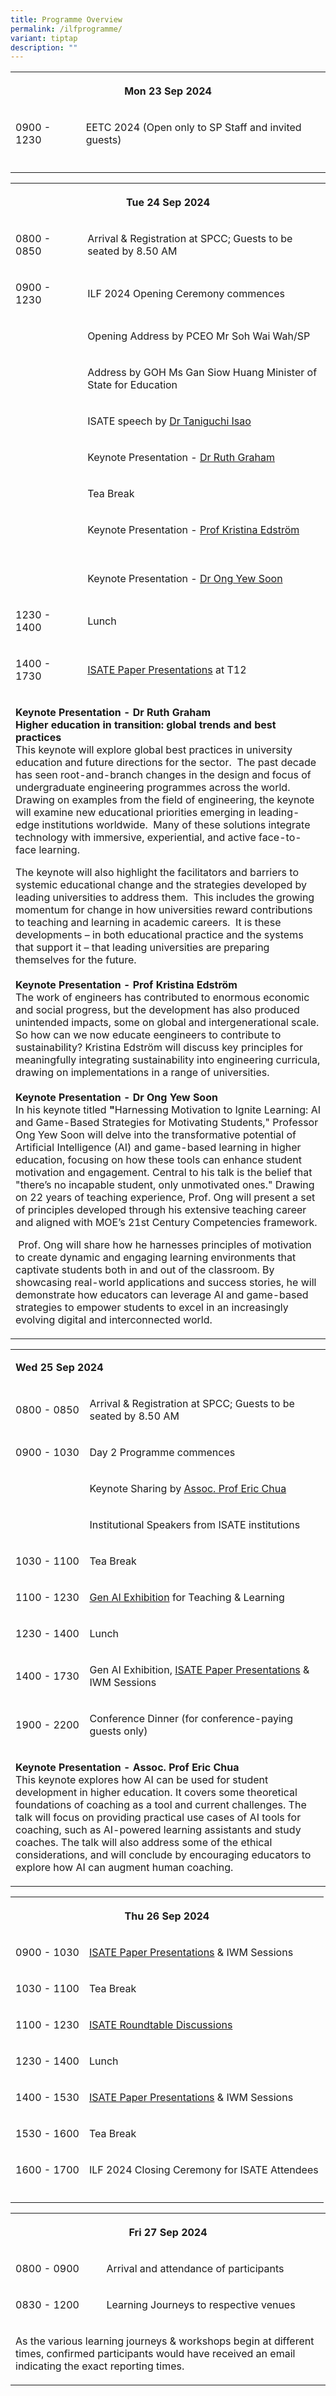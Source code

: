 ```yaml
---
title: Programme Overview
permalink: /ilfprogramme/
variant: tiptap
description: ""
---
```

<table style="minWidth: 50px">
<colgroup>
<col>
<col>
</colgroup>
<tbody>
<tr>
<th rowspan="1" colspan="2">
<p><strong>Mon 23 Sep 2024</strong>
</p>
</th>
</tr>
<tr>
<td rowspan="1" colspan="1">
<p>0900 - 1230</p>
</td>
<td rowspan="1" colspan="1">
<p>EETC 2024 (Open only to SP Staff and invited guests)</p>
</td>
</tr>
<tr>
<td rowspan="1" colspan="2">
<p></p>
</td>
</tr>
</tbody>
</table>
<table style="minWidth: 50px">
<colgroup>
<col>
<col>
</colgroup>
<tbody>
<tr>
<th rowspan="1" colspan="2">
<p>Tue 24 Sep 2024</p>
</th>
</tr>
<tr>
<td rowspan="1" colspan="1">
<p>0800 - 0850</p>
</td>
<td rowspan="1" colspan="1">
<p>Arrival &amp; Registration at SPCC; Guests to be seated by 8.50 AM</p>
</td>
</tr>
<tr>
<td rowspan="1" colspan="1">
<p>0900 - 1230</p>
</td>
<td rowspan="1" colspan="1">
<p>ILF 2024 Opening Ceremony commences</p>
</td>
</tr>
<tr>
<td rowspan="1" colspan="1">
<p></p>
</td>
<td rowspan="1" colspan="1">
<p>Opening Address by PCEO Mr Soh Wai Wah/SP</p>
</td>
</tr>
<tr>
<td rowspan="1" colspan="1">
<p></p>
</td>
<td rowspan="1" colspan="1">
<p>Address by GOH Ms Gan Siow Huang Minister of State for Education</p>
</td>
</tr>
<tr>
<td rowspan="1" colspan="1">
<p></p>
</td>
<td rowspan="1" colspan="1">
<p>ISATE speech by <a href="/files/CV_Isao_Taniguchi__The_president_of_NIT__202405.pdf" rel="noopener nofollow" target="_blank">Dr Taniguchi Isao</a>
</p>
</td>
</tr>
<tr>
<td rowspan="1" colspan="1">
<p></p>
</td>
<td rowspan="1" colspan="1">
<p>Keynote Presentation - <a href="https://www.rhgraham.org/" rel="noopener nofollow" target="_blank">Dr Ruth Graham</a>
</p>
</td>
</tr>
<tr>
<td rowspan="1" colspan="1">
<p></p>
</td>
<td rowspan="1" colspan="1">
<p>Tea Break</p>
</td>
</tr>
<tr>
<td rowspan="1" colspan="1">
<p></p>
</td>
<td rowspan="1" colspan="1">
<p>Keynote Presentation - <a href="https://www.kth.se/profile/kristina" rel="noopener nofollow" target="_blank">Prof Kristina Edström</a>
<br>
<br>
</p>
</td>
</tr>
<tr>
<td rowspan="1" colspan="1">
<p></p>
</td>
<td rowspan="1" colspan="1">
<p>Keynote Presentation - <a href="https://dr.ntu.edu.sg/cris/rp/rp00092" rel="noopener nofollow" target="_blank">Dr Ong Yew Soon</a>
</p>
</td>
</tr>
<tr>
<td rowspan="1" colspan="1">
<p>1230 - 1400</p>
</td>
<td rowspan="1" colspan="1">
<p>Lunch</p>
</td>
</tr>
<tr>
<td rowspan="1" colspan="1">
<p>1400 - 1730</p>
</td>
<td rowspan="1" colspan="1">
<p><a href="https://isate2024.sp.edu.sg/programme/" rel="noopener nofollow" target="_blank">ISATE Paper Presentations</a> at
T12</p>
</td>
</tr>
<tr>
<td rowspan="1" colspan="2">
<p><strong>Keynote Presentation - Dr Ruth Graham</strong>
<br><strong>Higher education in transition: global trends and best practices</strong>
<br>This keynote will explore global best practices in university education
and future directions for the sector.&nbsp; The past decade has seen root-and-branch
changes in the design and focus of undergraduate engineering programmes
across the world.&nbsp; Drawing on examples from the field of engineering,
the keynote will examine new educational priorities emerging in leading-edge
institutions worldwide.&nbsp; Many of these solutions integrate technology
with immersive, experiential, and active face-to-face learning.</p>
<p>The keynote will also highlight the facilitators and barriers to systemic
educational change and the strategies developed by leading universities
to address them.&nbsp; This includes the growing momentum for change in
how universities reward contributions to teaching and learning in academic
careers.&nbsp; It is these developments –&nbsp;in both educational practice
and the systems that support it –&nbsp;that leading universities are preparing
themselves for the future.
<br>
<br><strong>Keynote Presentation - Prof Kristina Edström</strong>
<br>The work of engineers has contributed to enormous&nbsp;economic and social
progress, but the development has&nbsp;also produced unintended&nbsp;impacts,
some on global and intergenerational scale. So how can we now&nbsp;educate
eengineers to contribute&nbsp;to sustainability? Kristina Edström will
discuss key&nbsp;principles for meaningfully integrating sustainability
into engineering curricula, drawing on implementations in a range of universities.
<br>
<br><strong>Keynote Presentation - Dr Ong Yew Soon</strong>
<br>In his keynote titled <strong>"</strong>Harnessing Motivation to Ignite
Learning: AI and Game-Based Strategies for Motivating Students," Professor
Ong Yew Soon will delve into the transformative potential of Artificial
Intelligence (AI) and game-based learning in higher education, focusing
on how these tools can enhance student motivation and engagement. Central
to his talk is the belief that "there’s no incapable student, only unmotivated
ones." Drawing on 22 years of teaching experience, Prof. Ong will present
a set of principles developed through his extensive teaching career and
aligned with MOE’s 21st Century Competencies framework.</p>
<p>&nbsp;Prof. Ong will share how he harnesses principles of motivation to
create dynamic and engaging learning environments that captivate students
both in and out of the classroom. By showcasing real-world applications
and success stories, he will demonstrate how educators can leverage AI
and game-based strategies to empower students to excel in an increasingly
evolving digital and interconnected world.</p>
</td>
</tr>
</tbody>
</table>
<table style="minWidth: 50px">
<colgroup>
<col>
<col>
</colgroup>
<tbody>
<tr>
<td rowspan="1" colspan="2">
<p><strong>Wed 25 Sep 2024</strong>
</p>
</td>
</tr>
<tr>
<td rowspan="1" colspan="1">
<p>0800 - 0850</p>
</td>
<td rowspan="1" colspan="1">
<p>Arrival &amp; Registration at SPCC; Guests to be seated by 8.50 AM</p>
</td>
</tr>
<tr>
<td rowspan="1" colspan="1">
<p>0900 - 1030</p>
</td>
<td rowspan="1" colspan="1">
<p>Day 2 Programme commences</p>
</td>
</tr>
<tr>
<td rowspan="1" colspan="1">
<p></p>
</td>
<td rowspan="1" colspan="1">
<p>Keynote Sharing by <a href="https://www.singaporetech.edu.sg/directory/faculty/eric-chua" rel="noopener nofollow" target="_blank">Assoc. Prof Eric Chua</a>
</p>
</td>
</tr>
<tr>
<td rowspan="1" colspan="1">
<p></p>
</td>
<td rowspan="1" colspan="1">
<p>Institutional Speakers from ISATE institutions</p>
</td>
</tr>
<tr>
<td rowspan="1" colspan="1">
<p>1030 - 1100</p>
</td>
<td rowspan="1" colspan="1">
<p>Tea Break</p>
</td>
</tr>
<tr>
<td rowspan="1" colspan="1">
<p>1100 - 1230</p>
</td>
<td rowspan="1" colspan="1">
<p><a href="/gen-ai-exhibition/" rel="noopener nofollow" target="_blank">Gen AI Exhibition</a> for
Teaching &amp; Learning</p>
</td>
</tr>
<tr>
<td rowspan="1" colspan="1">
<p>1230 - 1400</p>
</td>
<td rowspan="1" colspan="1">
<p>Lunch</p>
</td>
</tr>
<tr>
<td rowspan="1" colspan="1">
<p>1400 - 1730</p>
</td>
<td rowspan="1" colspan="1">
<p>Gen AI Exhibition, <a href="https://isate2024.sp.edu.sg/programme/" rel="noopener nofollow" target="_blank">ISATE Paper Presentations</a> &amp;
IWM Sessions</p>
</td>
</tr>
<tr>
<td rowspan="1" colspan="1">
<p>1900 - 2200</p>
</td>
<td rowspan="1" colspan="1">
<p>Conference Dinner (for conference-paying guests only)</p>
</td>
</tr>
<tr>
<td rowspan="1" colspan="2">
<p><strong>Keynote Presentation - Assoc. Prof Eric Chua</strong>
<br>This keynote explores how AI can be used for student development in higher
education. It covers some theoretical foundations of coaching as a tool
and current challenges. The talk will focus on providing practical use
cases of AI tools for coaching, such as AI-powered learning assistants
and study coaches. The talk will also address some of the ethical considerations,
and will conclude by encouraging educators to explore how AI can augment
human coaching.
<br>
</p>
</td>
</tr>
</tbody>
</table>
<table style="minWidth: 50px">
<colgroup>
<col>
<col>
</colgroup>
<tbody>
<tr>
<th rowspan="1" colspan="2">
<p><strong>Thu 26 Sep 2024</strong>
</p>
</th>
</tr>
<tr>
<td rowspan="1" colspan="1">
<p>0900 - 1030</p>
</td>
<td rowspan="1" colspan="1">
<p><a href="https://isate2024.sp.edu.sg/programme/" rel="noopener nofollow" target="_blank">ISATE Paper Presentations</a> &amp;
IWM Sessions</p>
</td>
</tr>
<tr>
<td rowspan="1" colspan="1">
<p>1030 - 1100</p>
</td>
<td rowspan="1" colspan="1">
<p>Tea Break</p>
</td>
</tr>
<tr>
<td rowspan="1" colspan="1">
<p>1100 - 1230</p>
</td>
<td rowspan="1" colspan="1">
<p><a href="https://isate2024.sp.edu.sg/roundtables-learning-journeys-and-workshops/" rel="noopener nofollow" target="_blank">ISATE Roundtable Discussions</a>
</p>
</td>
</tr>
<tr>
<td rowspan="1" colspan="1">
<p>1230 - 1400</p>
</td>
<td rowspan="1" colspan="1">
<p>Lunch</p>
</td>
</tr>
<tr>
<td rowspan="1" colspan="1">
<p>1400 - 1530</p>
</td>
<td rowspan="1" colspan="1">
<p><a href="https://isate2024.sp.edu.sg/programme/" rel="noopener nofollow" target="_blank">ISATE Paper Presentations</a> &amp;
IWM Sessions</p>
</td>
</tr>
<tr>
<td rowspan="1" colspan="1">
<p>1530 - 1600</p>
</td>
<td rowspan="1" colspan="1">
<p>Tea Break</p>
</td>
</tr>
<tr>
<td rowspan="1" colspan="1">
<p>1600 - 1700</p>
</td>
<td rowspan="1" colspan="1">
<p>ILF 2024 Closing Ceremony for ISATE Attendees</p>
</td>
</tr>
<tr>
<td rowspan="1" colspan="2">
<p></p>
</td>
</tr>
</tbody>
</table>
<table style="minWidth: 50px">
<colgroup>
<col>
<col>
</colgroup>
<tbody>
<tr>
<th rowspan="1" colspan="2">
<p><strong>Fri 27 Sep 2024</strong>
</p>
</th>
</tr>
<tr>
<td rowspan="1" colspan="1">
<p>0800 - 0900</p>
</td>
<td rowspan="1" colspan="1">
<p>Arrival and attendance of participants</p>
</td>
</tr>
<tr>
<td rowspan="1" colspan="1">
<p>0830 - 1200</p>
</td>
<td rowspan="1" colspan="1">
<p>Learning Journeys to respective venues</p>
</td>
</tr>
<tr>
<td rowspan="1" colspan="2">
<p>As the various learning journeys &amp; workshops begin at different times,
confirmed participants would have received an email indicating the exact
reporting times.</p>
</td>
</tr>
</tbody>
</table>
<p></p>
<p></p>
<p></p>